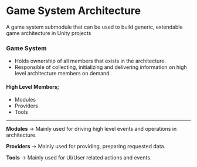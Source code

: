 # Game System Architecture

A game system submodule that can be used to build generic, extendable game architecture in Unity projects


### Game System
- Holds ownership of all members that exists in the architecture.
- Responsible of collecting, initializing and delivering information on high level architecture members on demand.

#### High Level Members;
- Modules
- Providers
- Tools

---

**Modules** -> Mainly used for driving high level events and operations in architecture.

**Providers** -> Mainly used for providing, preparing requested data.

**Tools** -> Mainly used for UI/User related actions and events.

